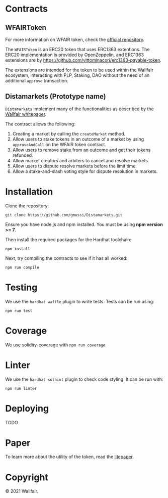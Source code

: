 # Contracts

## WFAIRToken

For more information on WFAIR token, check the [official repository](https://github.com/wallfair-organization/WFAIR-Token).

The `WFAIRToken` is an ERC20 token that uses ERC1363 extentions. 
The ERC20 implementation is provided by OpenZeppelin, and ERC1363 extensions are by https://github.com/vittominacori/erc1363-payable-token.

The extensions are intended for the token to be used within the Wallfair ecosystem, interacting with PLP, Staking, DAO without the need of an additional `approve` transaction.

## Distamarkets (Prototype name)

`Distamarkets` implement many of the functionalities as described by the [Wallfair whitepaper](https://uploads-ssl.webflow.com/61ba8371c8bbe82d0a9cf967/61c49c523f82eb0b156095a7_wallfair-whitepaper.pdf).

The contract allows the following:

1. Creating a market by calling the `createMarket` method.
2. Allow users to stake tokens in an outcome of a market by using `approveAndCall` on the WFAIR token contract.
3. Allow users to remove stake from an outcome and get their tokens refunded.
4. Allow market creators and arbiters to cancel and resolve markets.
5. Allow users to dispute resolve markets before the limit time.
6. Allow a stake-and-slash voting style for dispute resolution in markets.

# Installation

Clone the repository:

`git clone https://github.com/gmussi/Distamarkets.git`

Ensure you have node.js and npm installed. You must be using **npm version >= 7**.

Then install the required packages for the Hardhat toolchain:

`npm install`

Next, try compiling the contracts to see if it has all worked:

`npm run compile`

# Testing
We use the `hardhat waffle` plugin to write tests. Tests can be run using:

`npm run test`

# Coverage
We use solidity-coverage with `npm run coverage`.

# Linter
We use the `hardhat solhint` plugin to check code styling. It can be run with:

`npm run linter`

# Deploying

TODO

# Paper
To learn more about the utility of the token, read the [litepaper](https://uploads-ssl.webflow.com/61ba8371c8bbe82d0a9cf967/61c49c523f82eb0b156095a7_wallfair-whitepaper.pdf).

# Copyright 
© 2021 Wallfair.
